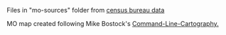 Files in "mo-sources" folder from [census bureau data](https://www2.census.gov/geo/tiger/GENZ2014/shp/cb_2014_29_tract_500k.zip)

MO map created following Mike Bostock's [Command-Line-Cartography.](https://medium.com/@mbostock/command-line-cartography-part-1-897aa8f8ca2c)

